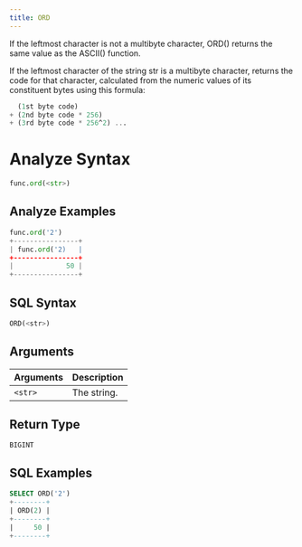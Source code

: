 ```yaml
---
title: ORD
---
```


If the leftmost character is not a multibyte character, ORD() returns the same value as the ASCII() function.

If the leftmost character of the string str is a multibyte character, returns the code for that character,
calculated from the numeric values of its constituent bytes using this formula:

```sql
  (1st byte code)
+ (2nd byte code * 256)
+ (3rd byte code * 256^2) ...
```

# Analyze Syntax

```python
func.ord(<str>)
```

## Analyze Examples

```python
func.ord('2')
+----------------+
| func.ord('2)   |
+----------------+
|             50 |
+----------------+
```

## SQL Syntax

```sql
ORD(<str>)
```

## Arguments

| Arguments | Description |
|-----------|-------------|
| `<str>`   | The string. |

## Return Type

`BIGINT`

## SQL Examples

```sql
SELECT ORD('2')
+--------+
| ORD(2) |
+--------+
|     50 |
+--------+
```
